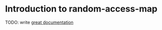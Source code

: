 # Introduction to random-access-map

TODO: write [great documentation](http://jacobian.org/writing/great-documentation/what-to-write/)
